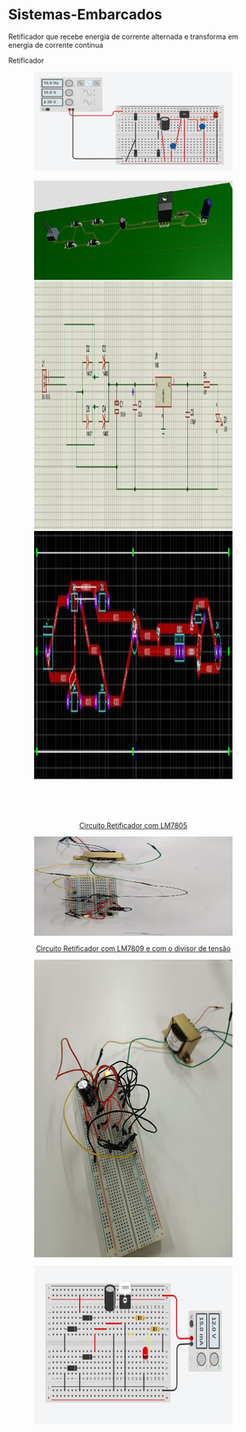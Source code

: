 # Sistemas-Embarcados
<p>Retificador que recebe energia de corrente alternada e transforma em energia de corrente continua</p>
<p>Retificador</p>
<div align=center>
<img height="200" width="400" src="./Assets/img/Retificador.jpg">
</div>
  <br>
<div align=center>
<a href="https://github.com/RoniEdu">
<img height="200" width="400" src="./Assets/img/img.jpg">
  <br>
<img height="500" width="400" src="./Assets/img/img2.jpg">
  <br>
<img height="500" width="400" src="./Assets/img/img3.jpg">
</div>
<br>
  
<div align=center>
  <br>
  <br>
  <br>
  <p>Circuito Retificador com LM7805</p>
  <img height="200" width="400" src="./Assets/img/imagem01.jpeg">
    <br>
  <p>Circuito Retificador com LM7809 e com o divisor de tensão</p>
  <img height="600" width="400" src="./Assets/img/imagem02.jpeg">
    <br>
  <p><img height="320" width="400" src="./Assets/img/imagem03.jpeg"></p>
    <br>
  </div>
</div>

